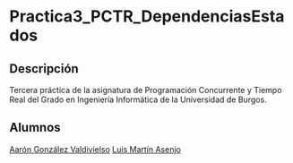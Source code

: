 # Practica3_PCTR_DependenciasEstados

## Descripción
Tercera práctica de la asignatura de Programación Concurrente y Tiempo Real del Grado en Ingeniería Informática de la Universidad de Burgos.

## Alumnos
[Aarón González Valdivielso](mailto:agv1006@alu.ubu.es)
[Luis Martín Asenjo](mailto:lma1006@alu.ubu.es)
